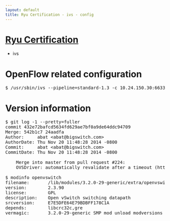 ```yaml
---
layout: default
title: Ryu Certification - ivs - config
---
```

# [Ryu Certification](http://osrg.github.io/ryu/certification.html)
* ivs

# OpenFlow related configuration
<pre>
$ /usr/sbin/ivs --pipeline=standard-1.3 -c 10.24.150.30:6633 --dpid 0000000000000001 -i eth21 -i eth22 -i eth23
</pre>

# Version information
<pre>
$ git log -1 --pretty=fuller
commit 432e72bafcd5634fd629ae7bf0a9de64ddc94709
Merge: 542b1c7 24aadfa
Author:     abat &lt;abat@bigswitch.com&gt;
AuthorDate: Thu Nov 20 11:48:28 2014 -0800
Commit:     abat &lt;abat@bigswitch.com&gt;
CommitDate: Thu Nov 20 11:48:28 2014 -0800

    Merge into master from pull request #224:
    OVSDriver: automatically revalidate after a timeout (https://github.com/floodlight/ivs/pull/224)

$ modinfo openvswitch
filename:       /lib/modules/3.2.0-29-generic/extra/openvswitch.ko
version:        2.3.90
license:        GPL
description:    Open vSwitch switching datapath
srcversion:     E7E5DFE64E79BDBFF178C1A
depends:        libcrc32c,gre
vermagic:       3.2.0-29-generic SMP mod_unload modversions 
</pre>
